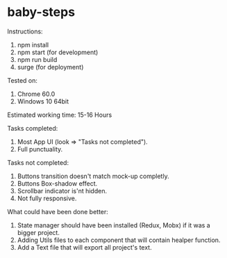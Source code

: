 # baby-steps

Instructions:

1.  npm install
2.  npm start (for development)
3.  npm run build
4.  surge (for deployment)

Tested on:

1.  Chrome 60.0
2.  Windows 10 64bit


Estimated working time:
15-16 Hours

Tasks completed:

1.  Most App UI (look => "Tasks not completed").
2.  Full punctuality.

Tasks not completed:

1.  Buttons transition doesn't match mock-up completly.
2.  Buttons Box-shadow effect.
3.  Scrollbar indicator is'nt hidden.
4.  Not fully responsive.

What could have been done better:

1.  State manager should have been installed (Redux, Mobx) if it was a bigger project.
2.  Adding Utils files to each component that will contain healper function.
3.  Add a Text file that will export all project's text.
